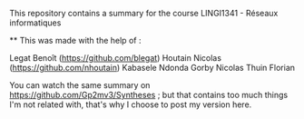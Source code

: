 This repository contains a summary for the course LINGI1341 - Réseaux informatiques

** This was made with the help of :

Legat Benoît (https://github.com/blegat)
Houtain Nicolas (https://github.com/nhoutain)
Kabasele Ndonda Gorby Nicolas
Thuin Florian

You can watch the same summary on https://github.com/Gp2mv3/Syntheses ; but that contains too much things I'm not related with, that's why I choose to post my version here.
